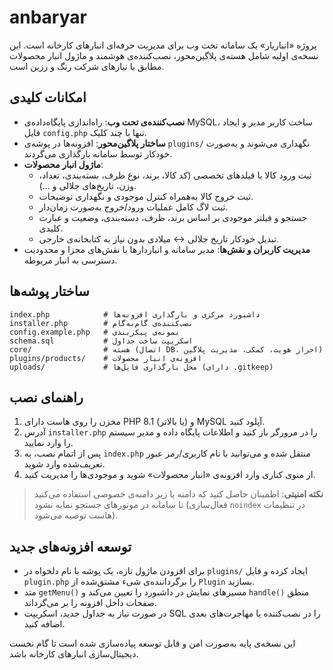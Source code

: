 # anbaryar

پروژه «انباریار» یک سامانه تحت وب برای مدیریت حرفه‌ای انبارهای کارخانه است. این نسخه‌ی اولیه شامل هسته‌ی پلاگین‌محور، نصب‌کننده‌ی هوشمند و ماژول انبار محصولات مطابق با نیازهای شرکت رنگ و رزین است.

## امکانات کلیدی

- **نصب‌کننده‌ی تحت وب**: راه‌اندازی پایگاه‌داده‌ی MySQL، ساخت کاربر مدیر و ایجاد فایل `config.php` تنها با چند کلیک.
- **ساختار پلاگین‌محور**: افزونه‌ها در پوشه‌ی `plugins/` نگهداری می‌شوند و به‌صورت خودکار توسط سامانه بارگذاری می‌گردند.
- **ماژول انبار محصولات**:
  - ثبت ورود کالا با فیلدهای تخصصی (کد کالا، برند، نوع ظرف، بسته‌بندی، تعداد، وزن، تاریخ‌های جلالی و ...).
  - ثبت خروج کالا به‌همراه کنترل موجودی و نگهداری توضیحات.
  - ثبت لاگ کامل عملیات ورود/خروج به‌صورت زمان‌دار.
  - جستجو و فیلتر موجودی بر اساس برند، ظرف، دسته‌بندی، وضعیت و عبارت کلیدی.
  - تبدیل خودکار تاریخ جلالی ↔︎ میلادی بدون نیاز به کتابخانه‌ی خارجی.
- **مدیریت کاربران و نقش‌ها**: مدیر سامانه و انباردارها با نقش‌های مجزا و محدودیت دسترسی به انبار مربوطه.

## ساختار پوشه‌ها

```
index.php            # داشبورد مرکزی و بارگذاری افزونه‌ها
installer.php        # نصب‌کننده‌ی گام‌به‌گام
config.example.php   # نمونه‌ی پیکربندی
schema.sql           # اسکریپت ساخت جداول
core/                # هسته (اتصال DB، احراز هویت، کمکی، مدیریت پلاگین)
plugins/products/    # افزونه‌ی انبار محصولات
uploads/             # محل بارگذاری فایل‌ها (دارای .gitkeep)
```

## راهنمای نصب

1. مخزن را روی هاست دارای PHP 8.1 (یا بالاتر) و MySQL آپلود کنید.
2. آدرس `installer.php` را در مرورگر باز کنید و اطلاعات پایگاه داده و مدیر سیستم را وارد نمایید.
3. پس از اتمام نصب، به `index.php` منتقل شده و می‌توانید با نام کاربری/رمز عبور تعریف‌شده وارد شوید.
4. از منوی کناری وارد افزونه‌ی «انبار محصولات» شوید و موجودی‌ها را مدیریت کنید.

> **نکته امنیتی**: اطمینان حاصل کنید که دامنه یا زیر دامنه‌ی خصوصی استفاده می‌کنید تا سامانه در موتورهای جستجو نمایه نشود (فعال‌سازی `noindex` در تنظیمات هاست توصیه می‌شود).

## توسعه افزونه‌های جدید

- برای افزودن ماژول تازه، یک پوشه با نام دلخواه در `plugins/` ایجاد کرده و فایل `plugin.php` را برگرداننده‌ی شیء مشتق‌شده از `Plugin` بسازید.
- متد `getMenu()` مسیرهای نمایش در داشبورد را تعیین می‌کند و `handle()` منطق صفحات داخل افزونه را بر می‌گرداند.
- در صورت نیاز به جداول جدید، اسکریپت SQL را در نصب‌کننده یا مهاجرت‌های بعدی اضافه کنید.

این نسخه‌ی پایه به‌صورت امن و قابل توسعه پیاده‌سازی شده است تا گام نخست دیجیتال‌سازی انبارهای کارخانه باشد.
